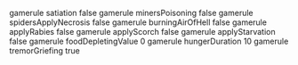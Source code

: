 gamerule satiation false
gamerule minersPoisoning false
gamerule spidersApplyNecrosis false
gamerule burningAirOfHell false
gamerule applyRabies false
gamerule applyScorch false
gamerule applyStarvation false
gamerule foodDepletingValue 0
gamerule hungerDuration 10
gamerule tremorGriefing true
